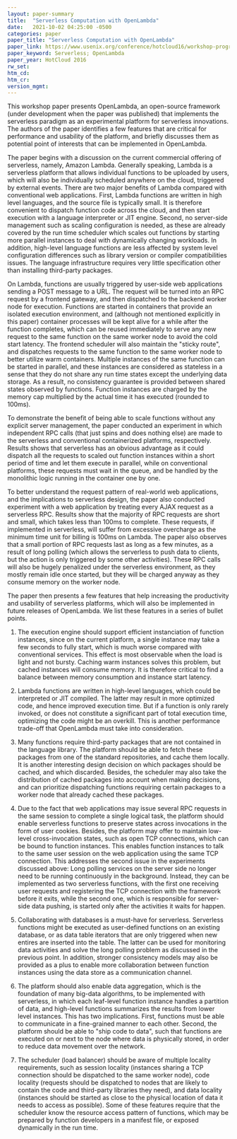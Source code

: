 ```yaml
---
layout: paper-summary
title:  "Serverless Computation with OpenLambda"
date:   2021-10-02 04:25:00 -0500
categories: paper
paper_title: "Serverless Computation with OpenLambda"
paper_link: https://www.usenix.org/conference/hotcloud16/workshop-program/presentation/hendrickson
paper_keyword: Serverless; OpenLambda
paper_year: HotCloud 2016
rw_set:
htm_cd:
htm_cr:
version_mgmt:
---
```


This workshop paper presents OpenLambda, an open-source framework (under development when the paper was published) 
that implements the serverless paradigm as an experimental platform for serverless innovations.
The authors of the paper identifies a few features that are critical for performance and usability of the platform, 
and briefly discusses them as potential point of interests that can be implemented in OpenLambda.

The paper begins with a discussion on the current commercial offering of serverless, namely, Amazon Lambda.
Generally speaking, Lambda is a serverless platform that allows individual functions to be uploaded by users, which
will also be individually scheduled anywhere on the cloud, triggered by external events. 
There are two major benefits of Lambda compared with conventional web applications. First, Lambda functions are 
written in high level languages, and the source file is typically small. It is therefore convenient to 
dispatch function code across the cloud, and then start execution with a language interpreter or JIT engine.
Second, no server-side management such as scaling configuration is needed, as these are already covered by the run 
time scheduler which scales out functions by starting more parallel instances to deal with dynamically changing 
workloads. In addition, high-level language functions are less affected by system level configuration differences 
such as library version or compiler compatibilities issues. The language infrastructure requires very little 
specification other than installing third-party packages. 

On Lambda, functions are usually triggered by user-side web applications sending a POST message to a URL.
The request will be turned into an RPC request by a frontend gateway, and then dispatched to the backend worker
node for execution. Functions are started in containers that provide an isolated execution environment, and 
(although not mentioned explicitly in this paper) container processes will be kept alive for a while after the function
completes, which can be reused immediately to serve any new request to the same function on the same worker node 
to avoid the cold start latency. 
The frontend scheduler will also maintain the "sticky route", and dispatches requests to the same function to the 
same worker node to better utilize warm containers.
Multiple instances of the same function can be started in parallel, and these instances are considered as stateless
in a sense that they do not share any run time states except the underlying data storage.
As a result, no consistency guarantee is provided between shared states observed by functions.
Function instances are charged by the memory cap multiplied by the actual time it has executed (rounded 
to 100ms).

To demonstrate the benefit of being able to scale functions without any explicit server management, the paper 
conducted an experiment in which independent RPC calls (that just spins and does nothing else) are made to the 
serverless and conventional containerized platforms, respectively. Results shows that serverless has an obvious
advantage as it could dispatch all the requests to scaled out function instances within a short period of time
and let them execute in parallel, while on conventional platforms, these requests must wait in the queue, and be
handled by the monolithic logic running in the container one by one.

To better understand the request pattern of real-world web applications, and the implications to serverless design, 
the paper also conducted experiment with a web application by treating every AJAX request as a serverless RPC.
Results show that the majority of RPC requests are short and small, which takes less than 100ms to complete.
These requests, if implemented in serverless, will suffer from excessive overcharge as the minimum time unit for 
billing is 100ms on Lambda.
The paper also observes that a small portion of RPC requests last as long as a few minutes, as a result of 
long polling (which allows the serverless to push data to clients, but the action is only triggered by some
other activities).
These RPC calls will also be hugely penalized under the serverless environment, as they mostly remain idle once
started, but they will be charged anyway as they consume memory on the worker node.

The paper then presents a few features that help increasing the productivity and usability of serverless platforms,
which will also be implemented in future releases of OpenLambda. We list these features in a series of bullet points.

1. The execution engine should support efficient instanciation of function instances, since on the current platform, 
   a single instance may take a few seconds to fully start, which is much worse compared with conventional services.
   This effect is most observable when the load is light and not bursty. 
   Caching warm instances solves this problem, but cached instances will consume memory. It is therefore critical
   to find a balance between memory consumption and instance start latency.

2. Lambda functions are written in high-level languages, which could be interpreted or JIT compiled. The latter may
   result in more optimized code, and hence improved execution time. But if a function is only rarely invoked, or
   does not constitute a significant part of total execution time, optimizing the code might be an overkill.
   This is another performance trade-off that OpenLambda must take into consideration.

3. Many functions require third-party packages that are not contained in the language library. The platform should 
   be able to fetch these packages from one of the standard repositories, and cache them locally.
   It is another interesting design decision on which packages should be cached, and which discarded.
   Besides, the scheduler may also take the distribution of cached packages into account when making decisions,
   and can prioritize dispatching functions requiring certain packages to a worker node that already cached these 
   packages.

4. Due to the fact that web applications may issue several RPC requests in the same session to complete a single logical
   task, the platform should enable serverless functions to preserve states across invocations in the form of user 
   cookies.
   Besides, the platform may offer to maintain low-level cross-invocation states, such as open TCP connections, 
   which can be bound to function instances. This enables function instances to talk to the same user session on 
   the web application using the same TCP connection.
   This addresses the second issue in the experiments discussed above: Long polling services on the server side no 
   longer need to be running continuously in the background. Instead, they can be implemented as two serverless 
   functions, with the first one receiving user requests and registering the TCP connection with the framework 
   before it exits, while the second one, which is responsible for server-side data pushing, is started only after 
   the activities it waits for happen.

5. Collaborating with databases is a must-have for serverless. Serverless functions might be executed as user-defined
   functions on an existing database, or as data table iterators that are only triggered when new entires are inserted
   into the table. The latter can be used for monitoring data activities and solve the long polling problem as discussed
   in the previous point.
   In addition, stronger consistency models may also be provided as a plus to enable more collaboration between
   function instances using the data store as a communication channel.

6. The platform should also enable data aggregation, which is the foundation of many big-data algorithms, to be 
   implemented with serverless, in which each leaf-level function instance handles a partition of data,
   and high-level functions summarizes the results from lower level instances. 
   This has two implications. First, functions must be able to communicate in a fine-grained manner to each other.
   Second, the platform should be able to "ship code to data", such that functions are executed on or next to the
   node where data is physically stored, in order to reduce data movement over the network.

7. The scheduler (load balancer) should be aware of multiple locality requirements, such as session locality 
   (instances sharing a TCP connection should be dispatched to the same worker node), 
   code locality (requests should be dispatched to nodes that are likely to contain the code and third-party
   libraries they need), and data locality (instances should be started as close to the physical location of
   data it needs to access as possible).
   Some of these features require that the scheduler know the resource access pattern of functions, which may 
   be prepared by function developers in a manifest file, or exposed dynamically in the run time.